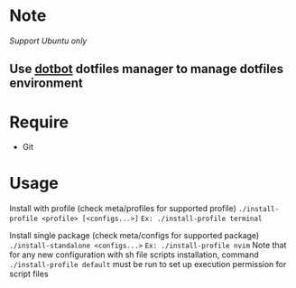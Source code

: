 # Note

*Support Ubuntu only*

Use [dotbot](https://github.com/anishathalye/dotbot) dotfiles manager to manage dotfiles environment
---

# Require

* Git

# Usage

Install with profile (check meta/profiles for supported profile)
`./install-profile <profile> [<configs...>]` `Ex: ./install-profile terminal`

Install single package (check meta/configs for supported package)
`./install-standalone <configs...>` `Ex: ./install-profile nvim`
Note that for any new configuration with sh file scripts installation, command
`./install-profile default` must be run to set up execution permission for script files
